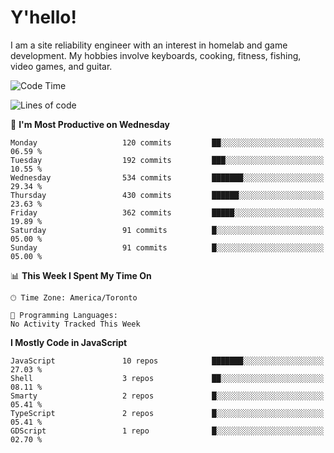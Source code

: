 # Y'hello!
I am a site reliability engineer with an interest in homelab and game development.
My hobbies involve keyboards, cooking, fitness, fishing, video games, and guitar.

<!--START_SECTION:waka-->
![Code Time](http://img.shields.io/badge/Code%20Time-94%20hrs%2054%20mins-blue)

![Lines of code](https://img.shields.io/badge/From%20Hello%20World%20I%27ve%20Written-3.2%20million%20lines%20of%20code-blue)

📅 **I'm Most Productive on Wednesday** 

```text
Monday                   120 commits         ██░░░░░░░░░░░░░░░░░░░░░░░   06.59 % 
Tuesday                  192 commits         ███░░░░░░░░░░░░░░░░░░░░░░   10.55 % 
Wednesday                534 commits         ███████░░░░░░░░░░░░░░░░░░   29.34 % 
Thursday                 430 commits         ██████░░░░░░░░░░░░░░░░░░░   23.63 % 
Friday                   362 commits         █████░░░░░░░░░░░░░░░░░░░░   19.89 % 
Saturday                 91 commits          █░░░░░░░░░░░░░░░░░░░░░░░░   05.00 % 
Sunday                   91 commits          █░░░░░░░░░░░░░░░░░░░░░░░░   05.00 % 
```


📊 **This Week I Spent My Time On** 

```text
🕑︎ Time Zone: America/Toronto

💬 Programming Languages: 
No Activity Tracked This Week
```

**I Mostly Code in JavaScript** 

```text
JavaScript               10 repos            ███████░░░░░░░░░░░░░░░░░░   27.03 % 
Shell                    3 repos             ██░░░░░░░░░░░░░░░░░░░░░░░   08.11 % 
Smarty                   2 repos             █░░░░░░░░░░░░░░░░░░░░░░░░   05.41 % 
TypeScript               2 repos             █░░░░░░░░░░░░░░░░░░░░░░░░   05.41 % 
GDScript                 1 repo              █░░░░░░░░░░░░░░░░░░░░░░░░   02.70 % 
```




<!--END_SECTION:waka-->
